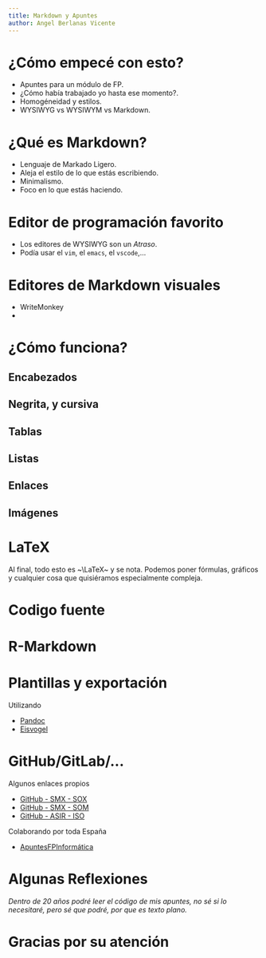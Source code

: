 ```yaml
---
title: Markdown y Apuntes
author: Angel Berlanas Vicente
---
```


# ¿Cómo empecé con esto?

 * Apuntes para un módulo de FP.
 * ¿Cómo había trabajado yo hasta ese momento?.
 * Homogéneidad y estilos.
 * WYSIWYG vs WYSIWYM vs Markdown.

# ¿Qué es Markdown?

 * Lenguaje de Markado Ligero.
 * Aleja el estilo de lo que estás escribiendo.
 * Minimalismo.
 * Foco en lo que estás haciendo.

# Editor de programación favorito
 
 * Los editores de WYSIWYG son un *Atraso*.
 * Podía usar el `vim`, el `emacs`, el `vscode`,... 

# Editores de Markdown visuales

 * WriteMonkey
 *  

# ¿Cómo funciona?

## Encabezados
## Negrita, y cursiva
## Tablas
## Listas
## Enlaces
## Imágenes

# LaTeX

Al final, todo esto es ~\LaTeX~ y se nota. Podemos poner fórmulas, gráficos y cualquier cosa que quisiéramos 
especialmente compleja.

# Codigo fuente


# R-Markdown


# Plantillas y exportación

 Utilizando 

 * [ Pandoc ](https://pandoc.org/)
 * [ Eisvogel ](https://github.com/Wandmalfarbe/pandoc-latex-template)


# GitHub/GitLab/... 

 Algunos enlaces propios

 * [GitHub - SMX - SOX](https://github.com/aberlanas/SMX-SOX)
 * [GitHub - SMX - SOM](https://github.com/aberlanas/SMX-SOM)
 * [GitHub - ASIR - ISO](https://github.com/aberlanas/ASIR-ISO)

 Colaborando por toda España

 * [ApuntesFPInformática](https://apuntesfpinformatica.es/)

# Algunas Reflexiones

*Dentro de 20 años podré leer el código de mis apuntes, no sé si lo necesitaré, pero sé que podré, por que es texto plano.*

# Gracias por su atención


